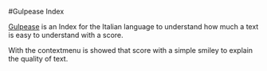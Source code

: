 #Gulpease Index

[Gulpease](https://it.wikipedia.org/wiki/Indice_Gulpease) is an Index for the Italian language to understand how much a text is easy to understand with a score.

With the contextmenu is showed that score with a simple smiley to explain the quality of text.